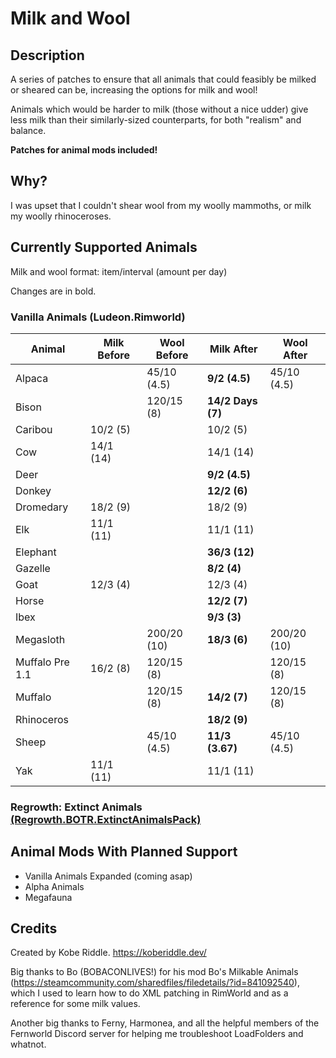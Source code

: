 # Milk and Wool

## Description

A series of patches to ensure that all animals that could feasibly be milked or sheared can be, increasing the options for milk and wool!

Animals which would be harder to milk (those without a nice udder) give less milk than their similarly-sized counterparts, for both "realism" and balance.

**Patches for animal mods included!**

## Why?

I was upset that I couldn't shear wool from my woolly mammoths, or milk my woolly rhinoceroses.

## Currently Supported Animals

Milk and wool format: item/interval (amount per day)

Changes are in bold.

### Vanilla Animals (Ludeon.Rimworld)

| Animal          | Milk Before | Wool Before | Milk After        | Wool After  |
| --------------- | ----------- | ----------- | ----------------- | ----------- |
| Alpaca          |             | 45/10 (4.5) | **9/2 (4.5)**     | 45/10 (4.5) |
| Bison           |             | 120/15 (8)  | **14/2 Days (7)** |             |
| Caribou         | 10/2 (5)    |             | 10/2 (5)          |             |
| Cow             | 14/1 (14)   |             | 14/1 (14)         |             |
| Deer            |             |             | **9/2 (4.5)**     |             |
| Donkey          |             |             | **12/2 (6)**      |             |
| Dromedary       | 18/2 (9)    |             | 18/2 (9)          |             |
| Elk             | 11/1 (11)   |             | 11/1 (11)         |             |
| Elephant        |             |             | **36/3 (12)**     |             |
| Gazelle         |             |             | **8/2 (4)**       |             |
| Goat            | 12/3 (4)    |             | 12/3 (4)          |             |
| Horse           |             |             | **12/2 (7)**      |             |
| Ibex            |             |             | **9/3 (3)**       |             |
| Megasloth       |             | 200/20 (10) | **18/3 (6)**      | 200/20 (10) |
| Muffalo Pre 1.1 | 16/2 (8)    | 120/15 (8)  |                   | 120/15 (8)  |
| Muffalo         |             | 120/15 (8)  | **14/2 (7)**      | 120/15 (8)  |
| Rhinoceros      |             |             | **18/2 (9)**      |             |
| Sheep           |             | 45/10 (4.5) | **11/3 (3.67)**   | 45/10 (4.5) |
| Yak             | 11/1 (11)   |             | 11/1 (11)         |             |

### Regrowth: Extinct Animals [(Regrowth.BOTR.ExtinctAnimalsPack)](https://steamcommunity.com/sharedfiles/filedetails/?id=2266685892)

## Animal Mods With Planned Support

- Vanilla Animals Expanded (coming asap)
- Alpha Animals
- Megafauna

## Credits

Created by Kobe Riddle. <https://koberiddle.dev/>

Big thanks to Bo (BOBACONLIVES!) for his mod Bo's Milkable Animals (<https://steamcommunity.com/sharedfiles/filedetails/?id=841092540>), which I used to learn how to do XML patching in RimWorld and as a reference for some milk values.

Another big thanks to Ferny, Harmonea, and all the helpful members of the Fernworld Discord server for helping me troubleshoot LoadFolders and whatnot.
